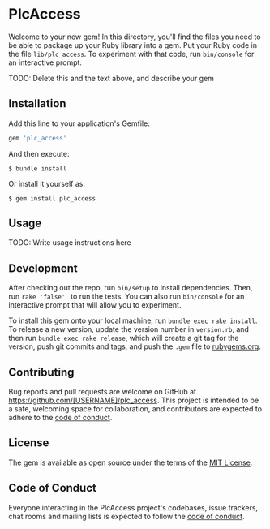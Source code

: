 # PlcAccess

Welcome to your new gem! In this directory, you'll find the files you need to be able to package up your Ruby library into a gem. Put your Ruby code in the file `lib/plc_access`. To experiment with that code, run `bin/console` for an interactive prompt.

TODO: Delete this and the text above, and describe your gem

## Installation

Add this line to your application's Gemfile:

```ruby
gem 'plc_access'
```

And then execute:

    $ bundle install

Or install it yourself as:

    $ gem install plc_access

## Usage

TODO: Write usage instructions here

## Development

After checking out the repo, run `bin/setup` to install dependencies. Then, run `rake 'false' ` to run the tests. You can also run `bin/console` for an interactive prompt that will allow you to experiment.

To install this gem onto your local machine, run `bundle exec rake install`. To release a new version, update the version number in `version.rb`, and then run `bundle exec rake release`, which will create a git tag for the version, push git commits and tags, and push the `.gem` file to [rubygems.org](https://rubygems.org).

## Contributing

Bug reports and pull requests are welcome on GitHub at https://github.com/[USERNAME]/plc_access. This project is intended to be a safe, welcoming space for collaboration, and contributors are expected to adhere to the [code of conduct](https://github.com/[USERNAME]/plc_access/blob/master/CODE_OF_CONDUCT.md).


## License

The gem is available as open source under the terms of the [MIT License](https://opensource.org/licenses/MIT).

## Code of Conduct

Everyone interacting in the PlcAccess project's codebases, issue trackers, chat rooms and mailing lists is expected to follow the [code of conduct](https://github.com/[USERNAME]/plc_access/blob/master/CODE_OF_CONDUCT.md).
